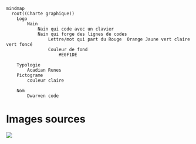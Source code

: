 ```mermaid
mindmap
  root((Charte graphique))
    Logo
        Nain
            Nain qui code avec un clavier
            Nain qui forge des lignes de codes
                Lettre/mot qui part du Rouge  Orange Jaune vert claire vert foncé
                Couleur de fond
                    #E0F1DE

    Typologie
        Acadian Runes
    Pictograme
        couleur claire
            
    Nom
        Dwarven code
```
# Images sources
![](https://i.scdn.co/image/ab67616d0000b273f65af0c7883a6f17709c83ac)